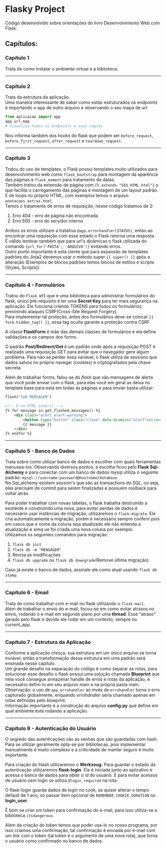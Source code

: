 # Flasky Project

Código desenvolvido sobre orientações do livro Desenvolvimento Web com Flask.

## Capítulos:
### Capítulo 1  
Trata de como instalar o ambiente virtual e a biblioteca.  

---

### Capítulo 2
Trata da estrutura da aplicação.  
Uma maneira interessante de saber como estão estruturados os endpoints é importando o app de outro arquivo e observando o seu mapa de url:  
```py
from aplicacao import app
app.url_map
# Vizualiza todos os endpoints e suas regras
```  
Nos informa também dos _hooks_ do flask que podem ser `before_request`, `before_first_request`, `after_request` e `teardown_request`.

---

### Capítulo 3
Tratou do uso de templates, o Flask possui templates muito utilizados para desenvolvimento web como `flask_bootstrap` para montagem da aparência das páginas e `flask_moment` para tratamento de datas.  
Também tratou da extensão de página com `{% extends "SEU_HTML.html"}` o que facilita o carregamento das páginas e montagem de um layout padrão. E de loops no próprio HTML, com exemplos temos o arquivo `anotacoes_extras.html`.  
Temos o tratamento de erros de requisição, nesse código tratamos de 2:
1. Erro 404 - erro de página não encontrada   
2. Erro 500 - erro do servidor interno   

Ambos os erros utilizam a tratativa `@app.errorhandler(STATUS)`, então ao encontrar uma requisição com esse estado o Flask retorna uma resposta.   
É válido lembrar também que para url's dinâmicas o flask utilizada do comando `{url_for('PASTA', 'ARQUIVO')}` evitando erros.  
Outro ponto importante é está ciente que para expansão de templates padrões do Jinja2 devemos usar o método super `{{ super() }}` após a alteração (Exemplos de blocos padrões temos blocos de estilos e scripts (Styles, Scripts)).

---

### Capítulo 4 - Formulários
Tratou do `Flask WTF` que é uma biblioteca para administrar formulários do flask, único pré-requisito é ter uma **Secret Key** para ter mais segurança na aplicação. Ele funciona criando TOKENS para todos os formulários, previnindo ataques CSRF(Cross-Site Request Forgery).  
Para implementar tal proteção, antes dos formulários deve-se colocar `{{ form.hidden_tag() }}`, essa tag oculta garante a proteção contra CSRF.    
  
A classe **FlaskForm** é mãe das demais classes de formulários e ela define validações e os campos dos forms.  
  
O padrão **Post/Redirect/Get** é um padrão onde após a requisição POST é realizado uma requisição GET para evitar que o navegador gere algum problema. Para não se perder essa variável, o flask utiliza de sessions que dados salvos no próprio navegar (cookies) e criptografados pela chave secreta. 
  
Além de trabalhar forms, falou-se do _flash_ que são mensagens de alerta que você pode enviar com o flask, para elas você em geral as deixa no template base para está em todas as páginas e para enviar basta utilizar:
```py
flash("SUA MENSAGEM")
```
```html
<!-- E no HTML inserir -->
{% for message in get_flashed_messages() %}
    <div class="alert alert-warning">
        <button type="button" class="close" data-dismiss="alert">&times;</button>
        {{ message }}
    </div>
{% endfor %}
```

---

### Capítulo 5 - Banco de Dados
Trata sobre como utilizar banco de dados e escolher com quais ferramentas manusea-los. Observando diversos pontos, a escolha ficou pelo **Flask Sql-Alchemy** e para conectar com um banco de dados mysql utiliza o seguinte padrão:
`mysql://username:password@hostname/database`  
No Sql_alchemy existem _session_'s que são as transactions do SQL, ou seja, elas precisam de commit para serem finalizadas e possuem roolback para voltar atrás.  

Para poder trabalhar com novas tabelas, o flask trabalha destruindo a existente e construindo uma nova, para evitar perdas de dados é necessário usar instâncias de migração, utilizaremos o `flask-migrate`. Ele cria automaticamente a migração, porém é necessário sempre conferir pois em casos que o nome da coluna seja atualizado ele não entenda a atualização e simq ue foi criada uma nova coluna por exemplo.  
Utilizamos os seguintes comandos para migração: 
1. `flask db init`
2. `flask db -m "MENSAGEM"`
3. Revisa as modificações
4. `flask db upgrade` ou `flask db downgrade`(Remove última migração) 

Caso já existe o banco de dados, assinale ele como atual usando `flask db stamp`.

---

### Capítulo 6 - Email
Trata de como trabalhar com e-mail no flask utilizando o `flask-mail`.  
Além de trabalhar o envio do e-mail, focou-se em como evitar atrasos no envio, rodando o e-mail em segundo plano por uma **thread**. Esse "atraso" gerado pelo flask é devido ele rodar em um contexto, sempre no current_app.  

---

### Capítulo 7 - Estrutura da Aplicação
Conforme a aplicação cresça, sua estrutura em um único arquivo se torna inviável, então a transformação dessa estrutura em uma padrão será ensinada nesse capítulo.  
Um grande desafio na separação do código é como separar as rotas, para solucionar esse desafio o flask possui uma solução chamada **Blueprint** que nela você consegue armazenar handle de erros e rotas da aplicação, é necessário defini-lo em seu arquivo main e na própria pasta main.  
Observação: o uso de `app_errohandler` ao invés de `errohandler` torna o erro capturado globalmente, enquando _errohandler_ seria chamado apenas em rotas definidas pelo blueprint.  
Informação importante é a construção do arquivo **config.py** que define em qual ambiente está rodando a aplicação.

---

### Capítulo 8 - Autenticação do Usuário
O segredo das autenticações são as senhas que são guardadas com hash. Para se utilizar geralmente opta-se por bibliotecas, pois implementar manualmente é muito complexo e a criticidade de manter seguro é muito importante.  

Para criação do Hash utilizaremos o **Werkzeug**.
Para guardar o estado da autenticação utilizaremos **flask-login**. Ela é iniciada junto ao aplicativo e acessa o banco de dados para obter o id do usuário. E para evitar acessos de usuário sem login se utiliza `@login_required` na rota.  

O flask-login guarda dados de login no cook, se quiser alterar o tempo default de 1 ano, só passar item opcional de `REMEMBER_COOKIE_DURATION` no __login_user__.  

É bom se criar um token para confirmação do e-mail, para isso utiliza-se a biblioteca `itsdangerous`.  

Além da criação do token temos que poder usa-lo no nosso programa, por isso criamos uma confirmação, tal confirmação é enviada por e-mail com um link com o token (tal token é o argumento de uma nova rota), que torna o usuário como confirmado no banco de dados.